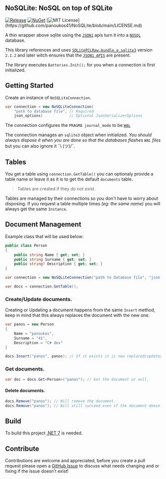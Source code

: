 ## NoSQLite: NoSQL on top of SQLite

[![Release](https://github.com/panoukos41/NoSQLite/actions/workflows/release.yaml/badge.svg)](https://github.com/panoukos41/NoSQLite/actions/workflows/release.yaml)
[![NuGet](https://buildstats.info/nuget/P41.NoSQLite?includePreReleases=true)](https://www.nuget.org/packages/P41.NoSQLite)
[![MIT License](https://img.shields.io/apm/l/atomic-design-ui.svg?)](https://github.com/panoukos41/NoSQLite/blob/main/LICENSE.md)

A thin wrapper above sqlite using the [`JSON1`](https://www.sqlite.org/json1.html) apis turn it into a [`NOSQL`](https://en.wikipedia.org/wiki/NoSQL) database.

This library references and uses [`SQLitePCLRaw.bundle_e_sqlite3`](https://www.nuget.org/packages/SQLitePCLRaw.bundle_e_sqlite3) version `2.1.2` and later witch ensures that the [`JSON1 APIS`](https://www.sqlite.org/json1.html) are present.

The library executes `Batteries.Init();` for you when a connection is first initialized.

## Getting Started

Create an instance of `NoSQLiteConnection`.
```csharp
var connection = new NoSQLiteConnection(
    "path to database file", // Required
    json_options)            // Optional JsonSerializerOptions
```

The connection configures the `PRAGMA journal_mode` to be [`WAL`](https://www.sqlite.org/wal.html)

The connection manages an `sqlite3` object when initialized. *You should always dispose it when you are done so that the databases flashes `WAL` files* but you can also ignore it ¯\ (ツ)/¯.

## Tables

You get a table using `connection.GetTable()` you can optionaly provide a table name or leave it as it is to get the default `documents` table.
> Tables are created if they do not exist.

Tables are managed by their connections so you don't have to worry about disposing. If you request a table multiple times *(eg: the same name)* you will always get the same `Instance`.

## Document Management

Example class that will be used below:
```csharp
public class Person
{
    public string Name { get; set; }
    public string Surname { get; set; }
    public string? Description { get; set; }
}
```
```csharp
var connection = new NoSQLiteConnection("path to database file", "json options or null");
```
```csharp
var docs = connection.GetTable();
```

### Create/Update documents.

Creating or Updating a document happens from the same `Insert` method, keep in mind that this always replaces the document with the new one.
```csharp
var panos = new Person
{
    Name = "panoukos",
    Surname = "41",
    Description = "C# dev"
}

docs.Insert("panos", panos); // If it exists it is now replaced/updated.
```

### Get documents.
```csharp
var doc = docs.Get<Person>("panos"); // Get the document or null.
```

#### Delete documents.
```csharp
docs.Remove("panos"); // Will remove the document.
docs.Remove("panos"); // Will still succeed even if the document doesn't exist.
```

## Build

To build this project [.NET 7](https://dotnet.microsoft.com/en-us/download/dotnet/7.0) is needed.

## Contribute

Contributions are welcome and appreciated, before you create a pull request please open a [GitHub Issue](https://github.com/panoukos41/NoSQLite/issues/new) to discuss what needs changing and or fixing if the issue doesn't exist!
